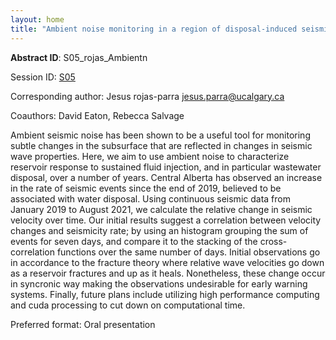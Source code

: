 ```yaml
---
layout: home
title: "Ambient noise monitoring in a region of disposal-induced seismicity, Central Alberta"
---
```



**Abstract ID**: S05_rojas_Ambientn

Session ID: [S05](.)

Corresponding author: Jesus rojas-parra <a href="mailto:jesus.parra@ucalgary.ca">jesus.parra@ucalgary.ca</a>

Coauthors: David Eaton, Rebecca Salvage 

Ambient seismic noise has been shown to be a useful tool for monitoring subtle changes in the subsurface that are reflected in changes in seismic wave properties. Here, we aim to use ambient noise to characterize reservoir response to sustained fluid injection, and in particular wastewater disposal, over a number of years. Central Alberta has observed an increase in the rate of seismic events since the end of 2019, believed to be associated with water disposal. Using continuous seismic data from January 2019 to August 2021, we calculate the relative change in seismic velocity over time. Our initial results suggest a correlation between velocity changes and seismicity rate; by using an histogram grouping the sum of events for seven days, and compare it to the stacking of the cross-correlation functions over the same number of days. Initial observations go in accordance to the fracture theory where relative wave velocities go down as a reservoir fractures and up as it heals. Nonetheless, these change occur in syncronic way making the observations undesirable for early warning systems. Finally, future plans include utilizing high performance computing and cuda processing to cut down on computational time.

Preferred format: Oral presentation
